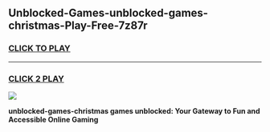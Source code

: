 
## Unblocked-Games-unblocked-games-christmas-Play-Free-7z87r
<h3>
<a href="https://premium76.site?title=unblocked-games-christmas&ref=10A">CLICK TO PLAY</a></h3>
<hr>

<h3>
<a href="https://premium76.site?title=unblocked-games-christmas&ref=10A">CLICK 2 PLAY</a>
  
</h3>

<a href="https://premium76.site?title=unblocked-games-christmas&ref=10A"><img src="https://clearcache.store/games.png"></a>


**unblocked-games-christmas games unblocked: Your Gateway to Fun and Accessible Online Gaming**
